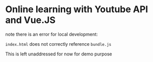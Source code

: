 Online learning with Youtube API and Vue.JS
=========

note there is an error for local development:

`index.html` does not correctly reference `bundle.js`

This is left unaddressed for now for demo purpose
